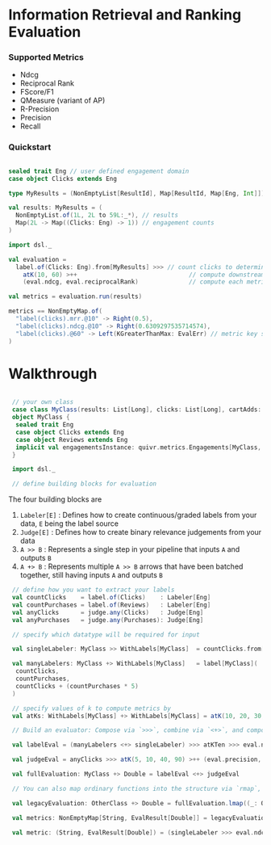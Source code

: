 # Information Retrieval and Ranking Evaluation

### Supported Metrics

- Ndcg
- Reciprocal Rank
- FScore/F1
- QMeasure (variant of AP)
- R-Precision
- Precision
- Recall


### Quickstart

```scala

sealed trait Eng // user defined engagement domain
case object Clicks extends Eng

type MyResults = (NonEmptyList[ResultId], Map[ResultId, Map[Eng, Int]]) // user defined results type

val results: MyResults = (
  NonEmptyList.of(1L, 2L to 59L:_*), // results
  Map(2L -> Map((Clicks: Eng) -> 1)) // engagement counts
)

import dsl._

val evaluation =
  label.of(Clicks: Eng).from[MyResults] >>> // count clicks to determine relevance labels
    atK(10, 60) >++                               // compute downstream metrics for each K
    (eval.ndcg, eval.reciprocalRank)              // compute each metric

val metrics = evaluation.run(results)

metrics == NonEmptyMap.of(
  "label(clicks).mrr.@10" -> Right(0.5),
  "label(clicks).ndcg.@10" -> Right(0.6309297535714574),
  "label(clicks).@60" -> Left(KGreaterThanMax: EvalErr) // metric key stops building on error so Errors aren't repeated for all downstream metric combinations
)
```

# Walkthrough

```scala

 // your own class
 case class MyClass(results: List[Long], clicks: List[Long], cartAdds: List[Long], purchases: List[Long])
 object MyClass {
  sealed trait Eng
  case object Clicks extends Eng
  case object Reviews extends Eng
  implicit val engagementsInstance: quivr.metrics.Engagements[MyClass, Eng] = ???
 }

 import dsl._

 // define building blocks for evaluation
```
 The four building blocks are
 1) `Labeler[E]`  : Defines how to create continuous/graded labels from your data, `E` being the label source
 2) `Judge[E]`    : Defines how to create binary relevance judgements from your data
 3) `A >> B`      : Represents a single step in your pipeline that inputs `A` and outputs `B`
 4) `A +> B`      : Represents multiple `A >> B` arrows that have been batched together, still having inputs `A` and outputs `B`
 
```scala
 // define how you want to extract your labels
 val countClicks    = label.of(Clicks)    : Labeler[Eng]
 val countPurchases = label.of(Reviews)   : Labeler[Eng]
 val anyClicks      = judge.any(Clicks)   : Judge[Eng]
 val anyPurchases   = judge.any(Purchases): Judge[Eng]

 // specify which datatype will be required for input

 val singleLabeler: MyClass >> WithLabels[MyClass]  = countClicks.from[MyClass]   // for one labeler

 val manyLabelers: MyClass +> WithLabels[MyClass]   = label[MyClass](  // or for many labelers
  countClicks,
  countPurchases,
  countClicks + (countPurchases * 5)
 )

 // specify values of k to compute metrics by
 val atKs: WithLabels[MyClass] +> WithLabels[MyClass] = atK(10, 20, 30, 40, 60)

 // Build an evaluator: Compose via `>>>`, combine via `<+>`, and compose/combine in a single step via `>++`

 val labelEval = (manyLabelers <+> singleLabeler) >>> atKTen >>> eval.ndcg

 val judgeEval = anyClicks >>> atK(5, 10, 40, 90) >++ (eval.precision, eval.recall, eval.averagePrecision)

 val fullEvaluation: MyClass +> Double = labelEval <+> judgeEval

 // You can also map ordinary functions into the structure via `rmap`, `lmap`

 val legacyEvaluation: OtherClass +> Double = fullEvaluation.lmap((_: OtherClass).toMyclass)

 val metrics: NonEmptyMap[String, EvalResult[Double]] = legacyEvaluation.run(otherClass) // Each metric will be accounted for, failure (e.g. no results) or not

 val metric: (String, EvalResult[Double]) = (singleLabeler >>> eval.ndcg).run(myClass) // Or just compute one metric.
```
